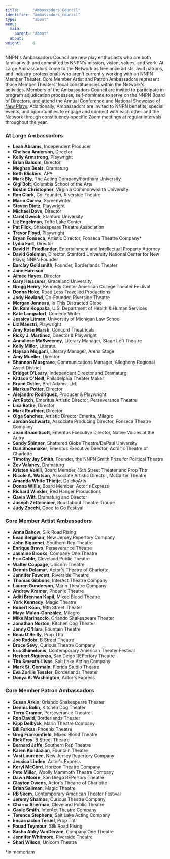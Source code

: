 ```yaml
---
title:      "Ambassadors Council"
identifier: "ambassadors_council"
type:       "about"
menu:
  main:
    parent: "About"
  about:
weight:     6
---
```


NNPN's Ambassadors Council are new play enthusiasts who are both familiar with and committed to NNPN's mission, vision, values, and work. At Large Ambassadors come to the Network as freelance artists, avid patrons, and industry professionals who aren't currently working with an NNPN Member Theater. Core Member Artist and Patron Ambassadors represent those Member Theaters' local constituencies within the Network's activities. Members of the Ambassadors Council are invited to participate in program adjudication processes, self-nominate to serve on the NNPN Board of Directors, and attend the [Annual Conference](http://nnpn.org/programs/annual-conference/) and [National Showcase of New Plays](http://nnpn.org/programs/national-showcase-of-new-plays/). Additionally, Ambassadors are invited to NNPN benefits, special events, and opportunities to engage and connect with each other and the Network through constituency-specific Zoom meetings at regular intervals throughout the year.

### At Large Ambassadors

- **Leah Abrams**, Independent Producer
- **Chelsea Anderson**, Director
- **Kelly Armstrong**, Playwright
- **Brian Balcom**, Director
- **Meghan Beals**, Dramaturg
- **Beth Blickers**, APA
- **Mark Bly**, The Acting Company/Fordham University
- **Gigi Bolt**, Columbia School of the Arts
- **Bostin Christopher**, Virginia Commonwealth University
- **Ron Clark**, Co-Founder, Riverside Theatre
- **Mario Correa**, Screenwriter
- **Steven Dietz**, Playwright
- **Michael Dove**, Director
- **Carol Dweck**, Stanford University
- **Liz Engelman**, Tofte Lake Center
- **Pat Flick**, Shakespeare Theatre Association
- **Trevor Floyd**, Playwright
- **Bryan Fonseca**, Artistic Director, Fonseca Theatre Company*
- **Lydia Fort**, Director
- **David H. Friedlander**, Entertainment and Intellectual Property Attorney
- **David Goldman**, Director, Stanford University National Center for New Plays; NNPN Founder
- **Barclay Goldsmith**, Founder, Borderlands Theater
- **Jane Harrison**
- **Aimée Hayes**, Director
- **Gary Heisserer**, Graceland University
- **Gregg Henry**, Kennedy Center American College Theater Festival
- **Donna Hoke**, Road Less Travelled Productions
- **Jody Hovland**, Co-Founder, Riverside Theatre
- **Morgan Jenness**, In This Distracted Globe
- **Dr. Ram Koppaka**, U.S. Department of Health & Human Services
- **Kate Langsdorf**, Comedy Writer
- **Jessica Litman**, University of Michigan Law School
- **Liz Maestri**, Playwright
- **Amy Rose Marsh**, Concord Theatricals
- **Ricky J. Martinez**, Director & Playwright
- **Annaliese McSweeney**, Literary Manager, Stage Left Theatre
- **Kelly Miller**, Literate.
- **Naysan Mojgani**, Literary Manager, Arena Stage
- **Amy Mueller**, Director
- **Shannon Musgrave**, Communications Manager, Allegheny Regional Asset District
- **Bridget O'Leary**, Independent Director and Dramaturg
- **Kittson O'Neill**, Philadelphia Theater Maker
- **Bruce Ostler**, Bret Adams, Ltd.
- **Markus Potter**, Director
- **Alejandro Rodriguez**, Producer & Playwright
- **Art Rotch**, Emeritus Artistic Director, Perseverance Theatre
- **Lisa Rothe**, Director
- **Mark Routhier**, Director
- **Olga Sanchez**, Artistic Director Emerita, Milagro
- **Jordan Schwartz**, Associate Producing Director, Fonseca Theatre Company
- **Jean Bruce Scott**, Emeritus Executive Director, Native Voices at the Autry
- **Sandy Shinner**, Shattered Globe Theatre/DePaul University
- **Dan Shoemaker**, Emeritus Executive Director, Actor's Theatre of Charlotte
- **Timothy Jay Smith**, Founder, the NNPN Smith Prize for Political Theatre
- **Zev Valancy**, Dramaturg
- **Kristen Vehill**, Board Member, 16th Street Theater and Prop Thtr
- **Nicole A. Watson**, Associate Artistic Director, McCarter Theatre
- **Amanda White Thietje**, DalekoArts
- **Donna Willis**, Board Member, Actor's Express
- **Richard Winkler**, Red Hanger Productions
- **Gavin Witt**, Dramaturg and Director
- **Joseph Zettelmaier**, Roustabout Theatre Troupe
- **Judy Zocchi**, Good to Go Festival

### Core Member Artist Ambassadors

- **Anna Bahow**, Silk Road Rising
- **Evan Bergman**, New Jersey Repertory Company
- **John Biguenet**, Southern Rep Theatre
- **Enrique Bravo**, Perseverance Theatre
- **Jasmine Brooks**, Company One Theatre
- **Eric Coble**, Cleveland Public Theatre
- **Walter Coppage**, Unicorn Theatre
- **Dennis Delamar**, Actor's Theatre of Charlotte
- **Jennifer Fawcett**, Riverside Theatre
- **Thomas Gibbons**, InterAct Theatre Company
- **Lauren Gunderson**, Marin Theatre Company
- **Andrew Kramer**, Phoenix Theatre
- **Aditi Brennan Kapil**, Mixed Blood Theatre
- **York Kennedy**, Magic Theatre
- **Robert Koon**, 16th Street Theater
- **Maya Malan-González**, Milagro
- **Mike Marinaccio**, Orlando Shakespeare Theater
- **Jonathan Norton**, Kitchen Dog Theater
- **Jenny O'Hara**, Fountain Theatre
- **Beau O’Reilly**, Prop Thtr
- **Joe Rodota**, B Street Theatre
- **Bruce Sevy**, Curious Theatre Company
- **Eric Shimelonis**, Contemporary American Theater Festival
- **Herbert Siguenza**, San Deigo REPertory Theatre
- **Tito Smeath-Livas**, Salt Lake Acting Company
- **Mark St. Germain**, Florida Studio Theatre
- **Eva Zorille Tessler**, Borderlands Theater
- **Donya K. Washington**, Actor's Express

### Core Member Patron Ambassadors

- **Susan Arkin**, Orlando Shakespeare Theater
- **Dennis Bolin**, Kitchen Dog Theater
- **Terry Cramer**, Perseverance Theatre
- **Ron David**, Borderlands Theater
- **Kipp Delbyck**, Marin Theatre Company
- **Bill Farkas**, Phoenix Theatre
- **Greg Frankenfield**, Mixed Blood Theatre
- **Rick Frey**, B Street Theatre
- **Bernard Jaffe**, Southern Rep Theatre
- **Karen Kondazian**, Fountain Theatre
- **Vasi Laurence**, New Jersey Repertory Company
- **Jessica Linden**, Actor's Express
- **Keryl McCord**, Horizon Theatre Company
- **Pete Miller**, Woolly Mammoth Theatre Company
- **Dawn Moore**, San Diego REPertory Theatre
- **Clayton Owens**, Actor's Theatre of Charlotte
- **Brian Saliman**, Magic Theatre
- **RB Seem**, Contemporary American Theater Festival
- **Jeremy Shamos**, Curious Theatre Company
- **Charna Sherman**, Cleveland Public Theatre
- **Gayle Smith**, InterAct Theatre Company
- **Terence Stephens**, Salt Lake Acting Company
- **Encarnacion Teruel**, Prop Thtr
- **Fouad Teymour**, Silk Road Rising
- **Sasha Abby VanDerzee**, Company One Theatre
- **Jennifer Whitmore**, Riverside Theatre
- **Shari Wilson**, Unicorn Theatre

*in memoriam
